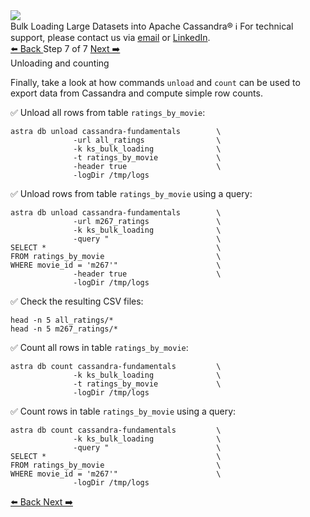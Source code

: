 <!-- TOP -->
<div class="top">
  <img class="scenario-academy-logo" src="https://datastax-academy.github.io/katapod-shared-assets/images/ds-academy-2023.svg" />
  <div class="scenario-title-section">
    <span class="scenario-title">Bulk Loading Large Datasets into Apache Cassandra®</span>
    <span class="scenario-subtitle">ℹ️ For technical support, please contact us via <a href="mailto:aleksandr.volochnev@datastax.com">email</a> or <a href="https://dtsx.io/aleks">LinkedIn</a>.</span>
  </div>
</div>

<!-- NAVIGATION -->
<div id="navigation-top" class="navigation-top">
 <a href='command:katapod.loadPage?[{"step":"step6-astra"}]'
   class="btn btn-dark navigation-top-left">⬅️ Back
 </a>
<span class="step-count"> Step 7 of 7</span>
 <a href='command:katapod.loadPage?[{"step":"finish-astra"}]'
    class="btn btn-dark navigation-top-right">Next ➡️
  </a>
</div>

<!-- CONTENT -->

<div class="step-title">Unloading and counting</div>

Finally, take a look at how commands `unload` and `count` can be used to 
export data from Cassandra and compute simple row counts. 

✅ Unload all rows from table `ratings_by_movie`:
```
astra db unload cassandra-fundamentals        \
              -url all_ratings                \
              -k ks_bulk_loading              \
              -t ratings_by_movie             \
              -header true                    \
              -logDir /tmp/logs
```

✅ Unload rows from table `ratings_by_movie` using a query:
```
astra db unload cassandra-fundamentals        \
              -url m267_ratings               \
              -k ks_bulk_loading              \
              -query "                        \
SELECT *                                      \
FROM ratings_by_movie                         \
WHERE movie_id = 'm267'"                      \
              -header true                    \
              -logDir /tmp/logs
```

✅ Check the resulting CSV files:
```
head -n 5 all_ratings/*
head -n 5 m267_ratings/*
```

✅ Count all rows in table `ratings_by_movie`:
```
astra db count cassandra-fundamentals         \
              -k ks_bulk_loading              \
              -t ratings_by_movie             \
              -logDir /tmp/logs
```

✅ Count rows in table `ratings_by_movie` using a query:
```
astra db count cassandra-fundamentals         \
              -k ks_bulk_loading              \
              -query "                        \
SELECT *                                      \
FROM ratings_by_movie                         \
WHERE movie_id = 'm267'"                      \
              -logDir /tmp/logs 
```

<!-- NAVIGATION -->
<div id="navigation-bottom" class="navigation-bottom">
 <a href='command:katapod.loadPage?[{"step":"step6-astra"}]'
   class="btn btn-dark navigation-bottom-left">⬅️ Back
 </a>
 <a href='command:katapod.loadPage?[{"step":"finish-astra"}]'
    class="btn btn-dark navigation-bottom-right">Next ➡️
  </a>
</div>

